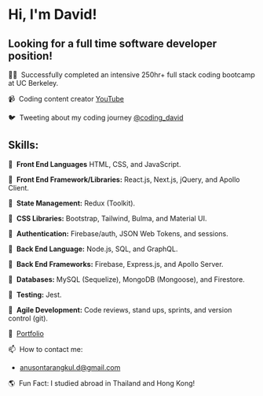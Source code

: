 # Hi, I'm David!

## **Looking for a full time software developer position!**

👨‍💻&nbsp; Successfully completed an intensive 250hr+ full stack coding bootcamp at UC Berkeley.

📹&nbsp; Coding content creator [YouTube](https://www.youtube.com/channel/UCYBwball06AdVuaHeH7adVw?view_as=subscriber)

🐦&nbsp; Tweeting about my coding journey [@coding_david](https://twitter.com/coding_david)

## Skills: 

🔹&nbsp;  **Front End Languages** HTML, CSS, and JavaScript.

🔸&nbsp;  **Front End Framework/Libraries:** React.js, Next.js, jQuery, and Apollo Client.

🔹&nbsp;  **State Management:** Redux (Toolkit).

🔸&nbsp;  **CSS Libraries:** Bootstrap, Tailwind, Bulma, and Material UI.

🔹&nbsp;  **Authentication:** Firebase/auth, JSON Web Tokens, and sessions.

🔸&nbsp;  **Back End Language:** Node.js, SQL, and GraphQL.

🔹&nbsp;  **Back End Frameworks:** Firebase, Express.js, and Apollo Server.

🔸&nbsp;  **Databases:** MySQL (Sequelize), MongoDB (Mongoose), and Firestore.

🔹&nbsp;  **Testing:** Jest.

🔸&nbsp;  **Agile Development:** Code reviews, stand ups, sprints, and version control (git).

📘&nbsp; [Portfolio](https://anusontarangkul.netlify.app/)

📫&nbsp; How to contact me:

- anusontarangkul.d@gmail.com

🌎&nbsp; Fun Fact: I studied abroad in Thailand and Hong Kong!
